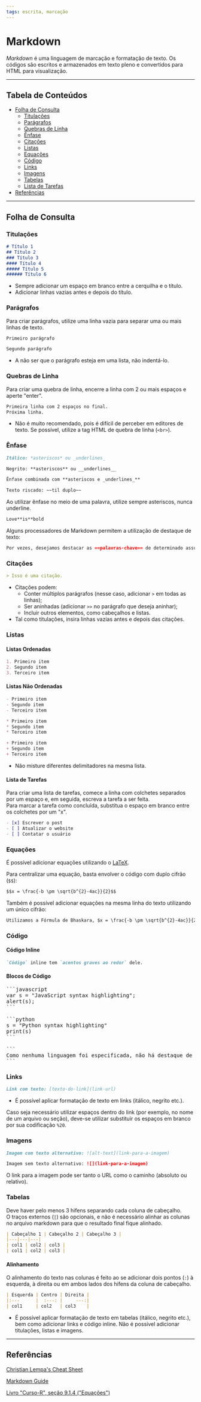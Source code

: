 ```yaml
---
tags: escrita, marcação
---
```


# Markdown

*Markdown* é uma linguagem de marcação e formatação de texto. Os códigos são escritos e armazenados em texto pleno e convertidos para HTML para visualização.

---

## Tabela de Conteúdos

- [Folha de Consulta](#Folha-de-Consulta)
	- [Titulações](#Titulações)
	- [Parágrafos](#Parágrafos)
	- [Quebras de Linha](#Quebras-de-Linha)
	- [Ênfase](#Ênfase)
	- [Citações](#Citações)
	- [Listas](#Listas)
	- [Equações](#Equações)
	- [Código](#Código)
	- [Links](#Links)
	- [Imagens](#Imagens)
	- [Tabelas](#Tabelas)
	- [Lista de Tarefas](#Lista-de-Tarefas)
- [Referências](#Referências)

---

## Folha de Consulta

### Titulações

```markdown
# Título 1
## Título 2
### Título 3
#### Título 4
##### Título 5
###### Título 6
```

- Sempre adicionar um espaço em branco entre a cerquilha e o título.
- Adicionar linhas vazias antes e depois do título.

### Parágrafos

Para criar parágrafos, utilize uma linha vazia para separar uma ou mais linhas de texto.

```markdown
Primeiro parágrafo

Segundo parágrafo
```

- A não ser que o parágrafo esteja em uma lista, não indentá-lo.

### Quebras de Linha

Para criar uma quebra de linha, encerre a linha com 2 ou mais espaços e aperte "enter".

```markdown
Primeira linha com 2 espaços no final.  
Próxima linha.
```

- Não é muito recomendado, pois é difícil de perceber em editores de texto. Se possível, utilize a tag HTML de quebra de linha (`<br>`).

### Ênfase

```markdown
Itálico: *asteriscos* ou _underlines_

Negrito: **asteriscos** ou __underlines__

Ênfase combinada com **asteriscos e _underlines_**

Texto riscado: ~~til duplo~~

```

Ao utilizar ênfase no meio de uma palavra, utilize sempre asteriscos, nunca underline.

```markdown
Love**is**bold
```

Alguns processadores de Markdown permitem a utilização de destaque de texto:
```markdown
Por vezes, desejamos destacar as ==palavras-chave== de determinado assunto.
```

### Citações

```markdown
> Isso é uma citação.
```

- Citações podem:
	- Conter múltiplos parágrafos (nesse caso, adicionar `>` em todas as linhas);
	- Ser aninhadas (adicionar `>>` no parágrafo que deseja aninhar);
	- Incluir outros elementos, como cabeçalhos e listas.
- Tal como titulações, insira linhas vazias antes e depois das citações.

### Listas

#### Listas Ordenadas

```markdown
1. Primeiro item
2. Segundo item
3. Terceiro item
```

#### Listas Não Ordenadas

```markdown
- Primeiro item
- Segundo item
- Terceiro item

* Primeiro item
* Segundo item
* Terceiro item

+ Primeiro item
+ Segundo item
+ Terceiro item
```

- Não misture diferentes delimitadores na mesma lista.

#### Lista de Tarefas

Para criar uma lista de tarefas, comece a linha com colchetes separados por um espaço e, em seguida, escreva a tarefa a ser feita.<br>Para marcar a tarefa como concluída, substitua o espaço em branco entre os colchetes por um "x".

```markdown
- [x] Escrever o post
- [ ] Atualizar o website
- [ ] Contatar o usuário
```

### Equações

É possível adicionar equações utilizando o [LaTeX](LaTeX).

Para centralizar uma equação, basta envolver o código com duplo cifrão (`$$`):
```markdown
$$x = \frac{-b \pm \sqrt{b^{2}-4ac}}{2}$$
```
Também é possível adicionar equações na mesma linha do texto utilizando um único cifrão:
```markdown
Utilizamos a Fórmula de Bhaskara, $x = \frac{-b \pm \sqrt{b^{2}-4ac}}{2}$, para encontrar as raízes de uma equação de 2º grau.
```

### Código

#### Código Inline

```markdown
`Código` inline tem `acentos graves ao redor` dele.
```

#### Blocos de Código

<pre>
```javascript
var s = "JavaScript syntax highlighting";
alert(s);
```
 
```python
s = "Python syntax highlighting"
print(s)
```
 
```
Como nenhuma linguagem foi especificada, não há destaque de sintaxe.
```
</pre>

### Links

```markdown
Link com texto: [texto-do-link](link-url)
```

- É possível aplicar formatação de texto em links (itálico, negrito etc.).

Caso seja necessário utilizar espaços dentro do link (por exemplo, no nome de um arquivo ou seção), deve-se utilizar substituir os espaços em branco por sua codificação `%20`.

### Imagens

```markdown
Imagem com texto alternativo: ![alt-text](link-para-a-imagem)

Imagem sem texto alternativo: ![](link-para-a-imagem)
```

O link para a imagem pode ser tanto o URL como o caminho (absoluto ou relativo).

### Tabelas

Deve haver pelo menos 3 hifens separando cada coluna de cabeçalho.<br>O traços externos (`|`) são opcionais, e não é necessário alinhar as colunas no arquivo markdown para que o resultado final fique alinhado.

```markdown
| Cabeçalho 1 | Cabeçalho 2 | Cabeçalho 3 |
|---|---|---|
| col1 | col2 | col3 |
| col1 | col2 | col3 |
```

#### Alinhamento

O alinhamento do texto nas colunas é feito ao se adicionar dois pontos (`:`) à esquerda, à direita ou em ambos lados dos hifens da coluna de cabeçalho.

```markdown
| Esquerda | Centro | Direita |
|:---      |  :---: |     ---:|
| col1     | col2   | col3    |
```

- É possível aplicar formatação de texto em tabelas (itálico, negrito etc.), bem como adicionar links e código inline. Não é possível adicionar titulações, listas e imagens.

---

## Referências

[Christian Lempa's Cheat Sheet](https://github.com/christianlempa/cheat-sheets/blob/main/misc/markdown.md)

[Markdown Guide](https://www.markdownguide.org/cheat-sheet)

[Livro "Curso-R", seção 9.1.4 ("Equações")](https://livro.curso-r.com/9-1-markdown.html#equa%C3%A7%C3%B5es)
